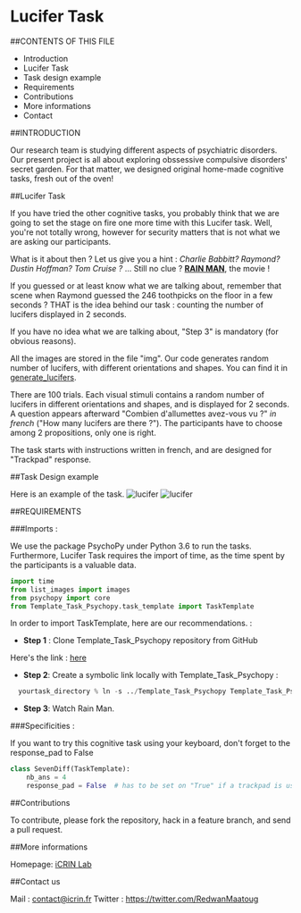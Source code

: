 # Lucifer Task 

##CONTENTS OF THIS FILE

* Introduction
* Lucifer Task
* Task design example
* Requirements
* Contributions
* More informations
* Contact


##INTRODUCTION

Our research team is studying different aspects of psychiatric disorders. Our present project is all about exploring obssessive compulsive disorders' secret garden. For that matter, we designed original home-made cognitive tasks, fresh out of the oven!

##Lucifer Task

If you have tried the other cognitive tasks, you probably think that we are going to set the stage on fire one more time with this Lucifer task. Well, you're not totally wrong, however for security matters that is not what we are asking our participants. 

What is it about then ? Let us give you a hint : *Charlie Babbitt? Raymond? Dustin Hoffman? Tom Cruise ?* ... Still no clue ? **[RAIN MAN](https://youtu.be/Kc-jq06IKtk)**, the movie ! 

If you guessed or at least know what we are talking about, remember that scene when Raymond guessed the 246 toothpicks on the floor in  a few seconds ? THAT is the idea behind our task : counting the number of lucifers displayed in 2 seconds. 

If you have no idea what we are talking about, "Step 3" is mandatory (for obvious reasons).


All the images are stored in the file "img". Our code generates random number of lucifers, with different orientations and shapes. You can find it in [generate_lucifers](https://github.com/ICRIN-lab/lucifer/tree/main/generate_lucifers").   

There are 100 trials. Each visual stimuli contains a random number of lucifers in different orientations and shapes, and is displayed for  2 seconds. A question appears afterward "Combien d'allumettes avez-vous vu ?" *in french* ("How many lucifers are there ?"). The participants have to choose among 2 propositions, only one is right.

The task starts with instructions written in french, and are designed for "Trackpad" response.

##Task Design example

Here is an example of the task. 
![lucifer](images_readme/img_readme.png)
![lucifer](images_readme/question_readme.png) 



##REQUIREMENTS

###Imports :

We use the package PsychoPy under Python 3.6 to run the tasks. Furthermore, Lucifer Task requires the import of time, as the time spent by the participants is a valuable data.
```python
import time
from list_images import images
from psychopy import core
from Template_Task_Psychopy.task_template import TaskTemplate
```

In order to import TaskTemplate, here are our recommendations. :

* **Step 1** : Clone Template_Task_Psychopy repository from GitHub 


Here's the link :  <a href="https://github.com/ICRIN-lab/Template_Task_Psychopy.git"> here </a>


* **Step 2**: Create a symbolic link locally with Template_Task_Psychopy :

```python
  yourtask_directory % ln -s ../Template_Task_Psychopy Template_Task_Psychopy
```  

* **Step 3**: Watch Rain Man.

###Specificities :

If you want to try this cognitive task using your keyboard, don't forget to the response_pad to False

```python
class SevenDiff(TaskTemplate):
    nb_ans = 4
    response_pad = False  # has to be set on "True" if a trackpad is used.
```

##Contributions

To contribute, please fork the repository, hack in a feature branch, and send a pull request.

##More informations

Homepage: [iCRIN Lab](http://icrin.fr/)

##Contact us

Mail : contact@icrin.fr
Twitter : https://twitter.com/RedwanMaatoug